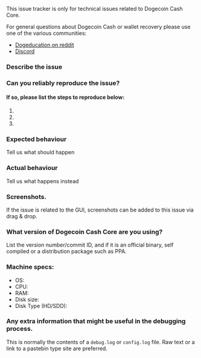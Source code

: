 <!--- Remove sections that do not apply -->

This issue tracker is only for technical issues related to Dogecoin Cash Core.

For general questions about Dogecoin Cash or wallet recovery please use one of the various communities:

* [Dogeducation on reddit](https://www.reddit.com/r/dogeducation/)
* [Discord](https://discord.com/invite/dogecoin)

### Describe the issue

### Can you reliably reproduce the issue?
#### If so, please list the steps to reproduce below:
1.
2.
3.

### Expected behaviour
Tell us what should happen

### Actual behaviour
Tell us what happens instead

### Screenshots.
If the issue is related to the GUI, screenshots can be added to this issue via drag & drop.

### What version of Dogecoin Cash Core are you using?
List the version number/commit ID, and if it is an official binary, self compiled or a distribution package such as PPA.

### Machine specs:
- OS:
- CPU:
- RAM:
- Disk size:
- Disk Type (HD/SDD):

### Any extra information that might be useful in the debugging process.
This is normally the contents of a `debug.log` or `config.log` file. Raw text or a link to a pastebin type site are preferred.
